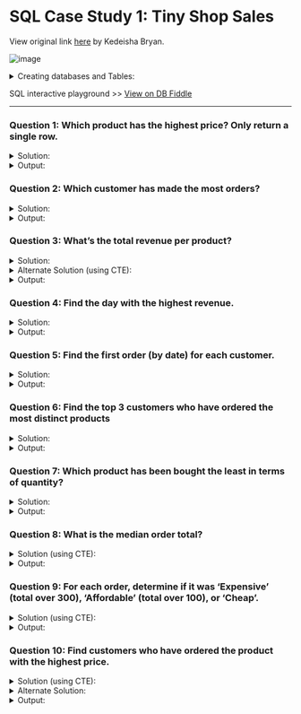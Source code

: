 # SQL Case Study 1: Tiny Shop Sales

View original link [here](https://d-i-motion.com/lessons/customer-orders-analysis/) by Kedeisha Bryan.

![image](https://github.com/veekool/Tiny_Shop_Sales-SQL/assets/114795923/d48d0b83-1864-491c-95d5-7e279f9b3d9e)

<details><summary>Creating databases and Tables:</summary>

```sql
CREATE TABLE customers (
    customer_id integer PRIMARY KEY,
    first_name varchar(100),
    last_name varchar(100),
    email varchar(100)
);

CREATE TABLE products (
    product_id integer PRIMARY KEY,
    product_name varchar(100),
    price decimal
);

CREATE TABLE orders (
    order_id integer PRIMARY KEY,
    customer_id integer,
    order_date date
);

CREATE TABLE order_items (
    order_id integer,
    product_id integer,
    quantity integer
);

INSERT INTO customers (customer_id, first_name, last_name, email) VALUES
(1, 'John', 'Doe', 'johndoe@email.com'),
(2, 'Jane', 'Smith', 'janesmith@email.com'),
(3, 'Bob', 'Johnson', 'bobjohnson@email.com'),
(4, 'Alice', 'Brown', 'alicebrown@email.com'),
(5, 'Charlie', 'Davis', 'charliedavis@email.com'),
(6, 'Eva', 'Fisher', 'evafisher@email.com'),
(7, 'George', 'Harris', 'georgeharris@email.com'),
(8, 'Ivy', 'Jones', 'ivyjones@email.com'),
(9, 'Kevin', 'Miller', 'kevinmiller@email.com'),
(10, 'Lily', 'Nelson', 'lilynelson@email.com'),
(11, 'Oliver', 'Patterson', 'oliverpatterson@email.com'),
(12, 'Quinn', 'Roberts', 'quinnroberts@email.com'),
(13, 'Sophia', 'Thomas', 'sophiathomas@email.com');

INSERT INTO products (product_id, product_name, price) VALUES
(1, 'Product A', 10.00),
(2, 'Product B', 15.00),
(3, 'Product C', 20.00),
(4, 'Product D', 25.00),
(5, 'Product E', 30.00),
(6, 'Product F', 35.00),
(7, 'Product G', 40.00),
(8, 'Product H', 45.00),
(9, 'Product I', 50.00),
(10, 'Product J', 55.00),
(11, 'Product K', 60.00),
(12, 'Product L', 65.00),
(13, 'Product M', 70.00);

INSERT INTO orders (order_id, customer_id, order_date) VALUES
(1, 1, '2023-05-01'),
(2, 2, '2023-05-02'),
(3, 3, '2023-05-03'),
(4, 1, '2023-05-04'),
(5, 2, '2023-05-05'),
(6, 3, '2023-05-06'),
(7, 4, '2023-05-07'),
(8, 5, '2023-05-08'),
(9, 6, '2023-05-09'),
(10, 7, '2023-05-10'),
(11, 8, '2023-05-11'),
(12, 9, '2023-05-12'),
(13, 10, '2023-05-13'),
(14, 11, '2023-05-14'),
(15, 12, '2023-05-15'),
(16, 13, '2023-05-16');

INSERT INTO order_items (order_id, product_id, quantity) VALUES
(1, 1, 2),
(1, 2, 1),
(2, 2, 1),
(2, 3, 3),
(3, 1, 1),
(3, 3, 2),
(4, 2, 4),
(4, 3, 1),
(5, 1, 1),
(5, 3, 2),
(6, 2, 3),
(6, 1, 1),
(7, 4, 1),
(7, 5, 2),
(8, 6, 3),
(8, 7, 1),
(9, 8, 2),
(9, 9, 1),
(10, 10, 3),
(10, 11, 2),
(11, 12, 1),
(11, 13, 3),
(12, 4, 2),
(12, 5, 1),
(13, 6, 3),
(13, 7, 2),
(14, 8, 1),
(14, 9, 2),
(15, 10, 3),
(15, 11, 1),
(16, 12, 2),
(16, 13, 3);
```

</details>


SQL interactive playground >> [View on DB Fiddle](https://www.db-fiddle.com/f/5NT4w4rBa1cvFayg2CxUjr/4)

---
### Question 1: Which product has the highest price? Only return a single row.
<details><summary>Solution:</summary>
  
  ````sql
  SELECT *
  FROM products
  ORDER BY 3 DESC
  LIMIT 1;
  ````

</details>

<details><summary>Output:</summary>

  ![image](https://github.com/veekool/Tiny_Shop_Sales-SQL/assets/114795923/fa4b2eda-6ca8-430e-b5e5-ae762ff7875a)

</details>

### Question 2: Which customer has made the most orders?
<details><summary>Solution:</summary>
  
  ````sql
  SELECT customer_id, first_name, last_name, order_count
  FROM (
      SELECT c.customer_id, c.first_name, c.last_name, COUNT(o.order_id) AS order_count, DENSE_RANK() OVER (ORDER BY COUNT(o.order_id) DESC) AS rank
      FROM customers c
      JOIN orders o ON c.customer_id = o.customer_id
      GROUP BY c.customer_id, c.first_name, c.last_name
  ) AS subquery
  WHERE rank = 1;
  ````

</details>

<details><summary>Output:</summary>
  
  ![image](https://github.com/veekool/Tiny_Shop_Sales-SQL/assets/114795923/7ae175f7-5a15-4e62-8994-5bdfd5a4925e)

</details>

### Question 3: What’s the total revenue per product?
<details><summary>Solution:</summary>
  
  ````sql
  SELECT p.product_id, p.product_name, SUM(quantity*price) as revenue 
  FROM order_items o
  INNER JOIN products p ON o.product_id = p.product_id
  GROUP BY 1, 2
  ORDER BY 2;
  ````

</details>

<details><summary>Alternate Solution (using CTE):</summary>

  ```sql  
  WITH product_revenue AS (
      SELECT o.product_id, SUM(o.quantity * p.price) AS revenue
      FROM order_items o
      INNER JOIN products p ON o.product_id = p.product_id
      GROUP BY o.product_id
  )
  SELECT p.product_id, p.product_name, revenue
  FROM products p
  INNER JOIN product_revenue pr ON p.product_id = pr.product_id;
  ```
</details>

<details><summary>Output:</summary>
  
  ![image](https://github.com/veekool/Tiny_Shop_Sales-SQL/assets/114795923/d5fbe469-4984-4b9a-9562-c46702b69585)

</details>


### Question 4: Find the day with the highest revenue.
<details><summary>Solution:</summary>

  ```sql
  SELECT o.order_date, SUM(quantity*price) as revenue
  FROM order_items oi
  INNER JOIN products p ON oi.product_id = p.product_id
  INNER JOIN orders o ON oi.order_id = o.order_id
  GROUP BY 1
  ORDER BY 2 DESC
  LIMIT 1;
  ```

</details>

<details><summary>Output:</summary>

  ![image](https://github.com/veekool/Tiny_Shop_Sales-SQL/assets/114795923/cddb6582-4ed9-4757-81cc-058e8bad6a5b)
  
</details>




### Question 5: Find the first order (by date) for each customer.
<details><summary>Solution:</summary>

  ```sql
  SELECT c.customer_id, c.first_name, c.last_name, MIN(o.order_date) AS first_order_date
  FROM customers c
  JOIN orders o ON c.customer_id = o.customer_id
  GROUP BY 1,2,3
  ORDER BY first_order_date;
  ```

</details>

<details><summary>Output:</summary>

  ![image](https://github.com/veekool/Tiny_Shop_Sales-SQL/assets/114795923/69a17895-f2d6-4637-95e8-942380f82c1b)

</details>

### Question 6: Find the top 3 customers who have ordered the most distinct products
<details><summary>Solution:</summary>

  ```sql
  SELECT orders.customer_id, c.first_name, c.last_name, COUNT(DISTINCT order_items.product_id) AS distinct_product_nos
  FROM orders
  INNER JOIN order_items ON orders.order_id = order_items.order_id
  INNER JOIN customers c ON orders.customer_id = c.customer_id
  GROUP BY 1,2,3
  ORDER BY distinct_product_nos DESC
  LIMIT 3
  ```

</details>

<details><summary>Output:</summary>

  ![image](https://github.com/veekool/Tiny_Shop_Sales-SQL/assets/114795923/ff417736-43e0-423e-b1e0-2837f3bf85b6)

</details>


### Question 7: Which product has been bought the least in terms of quantity?
<details><summary>Solution:</summary>

  ```sql
  SELECT product_id, product_name, total_qty
  FROM (
  	SELECT p.product_id, p.product_name, SUM(oi.quantity) as total_qty, DENSE_RANK() OVER (ORDER BY SUM(oi.quantity) ASC) AS rank
  	FROM products p
  	INNER JOIN order_items oi ON p.product_id = oi.product_id
  	GROUP BY 1,2) product_qty_byrank
  WHERE rank = 1
  ORDER BY 1
  ```

</details>

<details><summary>Output:</summary>

  ![image](https://github.com/veekool/Tiny_Shop_Sales-SQL/assets/114795923/1d4e870c-6f84-4670-b9ba-a01fdc5f968e)

</details>


### Question 8: What is the median order total?
<details><summary>Solution (using CTE):</summary>

  ```sql
    WITH order_totals AS (
      SELECT o.order_id, SUM(p.price * oi.quantity) AS total_order_amount
      FROM orders o
      JOIN order_items oi ON  o.order_id = oi.order_id
      JOIN products p ON oi.product_id = p.product_id
      GROUP BY o.order_id
    )
    SELECT ROUND(AVG(total_order_amount),2) AS total_median_order
    FROM (
      SELECT total_order_amount, ROW_NUMBER() OVER (ORDER BY total_order_amount) AS row_num, COUNT(*) OVER () AS total_rows
      FROM order_totals
    ) t
    WHERE row_num IN ((total_rows + 1) / 2, (total_rows + 2) / 2);
  ```

</details>

<details><summary>Output:</summary>

  ![image](https://github.com/veekool/Tiny_Shop_Sales-SQL/assets/114795923/7ee7677d-14e4-4ac5-b54a-74a41ac2f0dc)

</details>


### Question 9: For each order, determine if it was ‘Expensive’ (total over 300), ‘Affordable’ (total over 100), or ‘Cheap’.
<details><summary>Solution (using CTE):</summary>

  ```sql
  WITH order_totals AS (
    SELECT o.order_id, SUM(p.price * oi.quantity) AS total_order_amount
    FROM orders o
    JOIN order_items oi ON o.order_id = oi.order_id
    JOIN products p ON oi.product_id = p.product_id
    GROUP BY o.order_id
  )
  
  SELECT order_id, total_order_amount,
    CASE
      WHEN total_order_amount > 300 THEN 'Expensive'
      WHEN total_order_amount > 100 THEN 'Affordable'
      ELSE 'Cheap'
    END AS category
  FROM order_totals
  ORDER BY 1
  ```

</details>

<details><summary>Output:</summary>

  ![image](https://github.com/veekool/Tiny_Shop_Sales-SQL/assets/114795923/1ab186d2-6607-43f3-a3d8-275999b7301c)

</details>


### Question 10: Find customers who have ordered the product with the highest price.
<details><summary>Solution (using CTE):</summary>

  ```sql
  WITH product_highestprice AS (
  SELECT *
  FROM products
  ORDER BY price DESC
  LIMIT 1
  )
  
  SELECT c.customer_id, c.first_name, c.last_name
  FROM customers c
  INNER JOIN orders o ON c.customer_id = o.customer_id
  INNER JOIN order_items oi ON o.order_id = oi.order_id
  INNER JOIN product_highestprice php ON oi.product_id = php.product_id
  ```
</details>

<details><summary>Alternate Solution:</summary>

  ```sql
  SELECT c.customer_id, c.first_name, c.last_name
  FROM customers c
    JOIN orders o ON c.customer_id = o.customer_id
    JOIN order_items oi ON o.order_id = oi.order_id
    JOIN products p ON oi.product_id = p.product_id
  WHERE p.price = (
  	SELECT MAX(price)
      FROM products
  	);
  ```
</details>

<details><summary>Output:</summary>

  ![image](https://github.com/veekool/Tiny_Shop_Sales-SQL/assets/114795923/c20c8004-74a3-4fb2-b786-cde0dd4d70fb)

</details>
